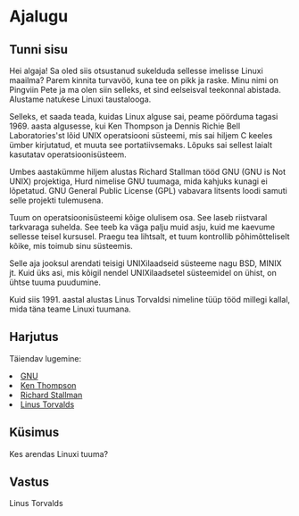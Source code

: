 ﻿# Ajalugu

## Tunni sisu

Hei algaja! Sa oled siis otsustanud sukelduda sellesse imelisse Linuxi maailma? Parem kinnita turvavöö, kuna tee on pikk ja raske. Minu nimi on Pingviin Pete ja ma olen siin selleks, et sind eelseisval teekonnal abistada. Alustame natukese Linuxi taustalooga.

Selleks, et saada teada, kuidas Linux alguse sai, peame pöörduma tagasi 1969. aasta algusesse, kui Ken Thompson ja Dennis Richie Bell Laboratories'st lõid UNIX operatsiooni süsteemi, mis sai hiljem C keeles ümber kirjutatud, et muuta see portatiivsemaks. Lõpuks sai sellest laialt kasutatav operatsioonisüsteem.

Umbes aastakümme hiljem alustas Richard Stallman tööd GNU (GNU is Not UNIX) projektiga, Hurd nimelise GNU tuumaga, mida kahjuks kunagi ei lõpetatud. GNU General Public License (GPL) vabavara litsents loodi samuti selle projekti tulemusena.

Tuum on operatsioonisüsteemi kõige olulisem osa. See laseb riistvaral tarkvaraga suhelda. See teeb ka väga palju muid asju, kuid me kaevume sellesse teisel kursusel. Praegu tea lihtsalt, et tuum kontrollib põhimõtteliselt kõike, mis toimub sinu süsteemis.

Selle aja jooksul arendati teisigi UNIXilaadseid süsteeme nagu BSD, MINIX jt. Kuid üks asi, mis kõigil nendel UNIXilaadsetel süsteemidel on ühist, on ühtse tuuma puudumine.

Kuid siis 1991. aastal alustas Linus Torvaldsi nimeline tüüp tööd millegi kallal, mida täna teame Linuxi tuumana.

## Harjutus

Täiendav lugemine:
<li><a href='https://www.gnu.org/home.en.html'>GNU</a></li>
<li><a href='https://en.wikipedia.org/wiki/Ken_Thompson'>Ken Thompson</a></li>
<li><a href='https://stallman.org/'>Richard Stallman</a></li>
<li><a href='https://en.wikipedia.org/wiki/Linus_Torvalds'>Linus Torvalds</a></li>

## Küsimus

Kes arendas Linuxi tuuma?

## Vastus

Linus Torvalds

